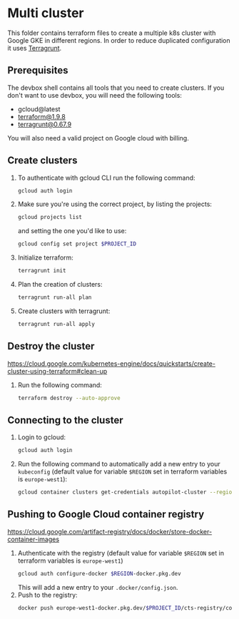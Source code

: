 # Multi cluster

This folder contains terraform files to create a multiple k8s cluster with Google GKE in different regions. In order to
reduce duplicated configuration it uses [Terragrunt](https://terragrunt.gruntwork.io/).

## Prerequisites

The devbox shell contains all tools that you need to create clusters. If you don't want to use devbox, you will need the
following tools:

- gcloud@latest
- terraform@1.9.8
- terragrunt@0.67.9

You will also need a valid project on Google cloud with billing.

## Create clusters

1. To authenticate with gcloud CLI run the following command:
   ```bash
   gcloud auth login
   ```
2. Make sure you're using the correct project, by listing the projects:
   ```bash
   gcloud projects list
   ```
   and setting the one you'd like to use:
   ```bash
   gcloud config set project $PROJECT_ID
   ```
3. Initialize terraform:
   ```bash
   terragrunt init
   ```
4. Plan the creation of clusters:
   ```bash
   terragrunt run-all plan
   ```
5. Create clusters with terragrunt:
   ```bash
   terragrunt run-all apply
   ```

## Destroy the cluster
https://cloud.google.com/kubernetes-engine/docs/quickstarts/create-cluster-using-terraform#clean-up
1. Run the following command:
   ```bash
   terraform destroy --auto-approve
   ```

## Connecting to the cluster

1. Login to gcloud:
   ```bash
   gcloud auth login
   ```
2. Run the following command to automatically add a new entry to your `kubeconfig` (default value for variable `$REGION`
   set in terraform variables is `europe-west1`):
   ```bash
   gcloud container clusters get-credentials autopilot-cluster --region $REGION --project $PROJECT_ID
   ```

## Pushing to Google Cloud container registry

https://cloud.google.com/artifact-registry/docs/docker/store-docker-container-images

1. Authenticate with the registry (default value for variable `$REGION` set in terraform variables is `europe-west1`)
   ```bash
   gcloud auth configure-docker $REGION-docker.pkg.dev
   ```
   This will add a new entry to your `.docker/config.json`.
2. Push to the registry:
   ```bash
   docker push europe-west1-docker.pkg.dev/$PROJECT_ID/cts-registry/connectivity-test-server:test1
   ```
